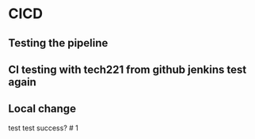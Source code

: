 # CICD 

## Testing the pipeline

## CI testing with tech221 from github jenkins test again

## Local change

test test success? # 1
